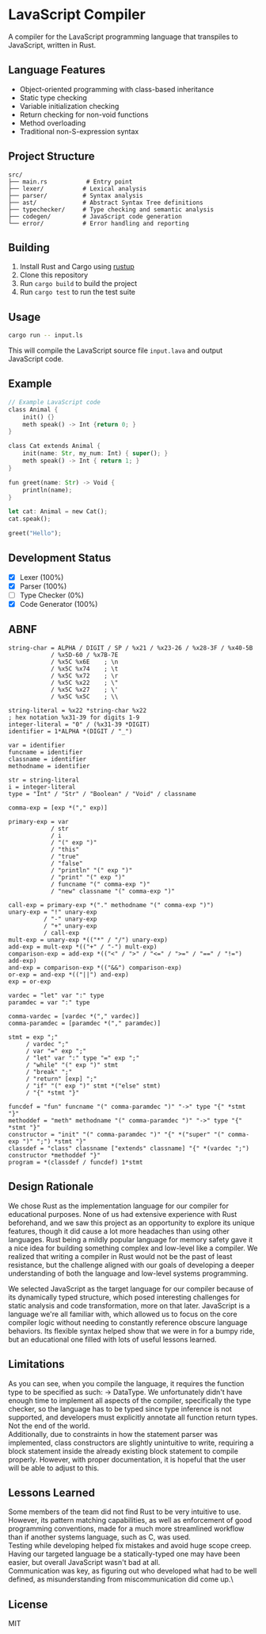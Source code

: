 # LavaScript Compiler

A compiler for the LavaScript programming language that transpiles to JavaScript, written in Rust.

## Language Features

- Object-oriented programming with class-based inheritance
- Static type checking
- Variable initialization checking
- Return checking for non-void functions
- Method overloading
- Traditional non-S-expression syntax

## Project Structure

```
src/
├── main.rs           # Entry point
├── lexer/           # Lexical analysis
├── parser/          # Syntax analysis
├── ast/             # Abstract Syntax Tree definitions
├── typechecker/     # Type checking and semantic analysis
├── codegen/         # JavaScript code generation
└── error/           # Error handling and reporting
```

## Building

1. Install Rust and Cargo using [rustup](https://rustup.rs/)
2. Clone this repository
3. Run `cargo build` to build the project
4. Run `cargo test` to run the test suite

## Usage

```bash
cargo run -- input.ls
```

This will compile the LavaScript source file `input.lava` and output JavaScript code.

## Example

```rust
// Example LavaScript code
class Animal {
	init() {}
	meth speak() -> Int {return 0; }
}

class Cat extends Animal {
	init(name: Str, my_num: Int) { super(); }
	meth speak() -> Int { return 1; }
}

fun greet(name: Str) -> Void {
	println(name);
}

let cat: Animal = new Cat();
cat.speak();

greet("Hello");
```

## Development Status

- [x] Lexer (100%)
- [x] Parser (100%)
- [ ] Type Checker (0%)
- [x] Code Generator (100%)

## ABNF

```abnf
string-char = ALPHA / DIGIT / SP / %x21 / %x23-26 / %x28-3F / %x40-5B 
            / %x5D-60 / %x7B-7E 
            / %x5C %x6E    ; \n
            / %x5C %x74    ; \t
            / %x5C %x72    ; \r
            / %x5C %x22    ; \"
            / %x5C %x27    ; \'
            / %x5C %x5C    ; \\

string-literal = %x22 *string-char %x22
; hex notation %x31-39 for digits 1-9
integer-literal = "0" / (%x31-39 *DIGIT) 
identifier = 1*ALPHA *(DIGIT / "_")

var = identifier
funcname = identifier
classname = identifier
methodname = identifier

str = string-literal
i = integer-literal
type = "Int" / "Str" / "Boolean" / "Void" / classname

comma-exp = [exp *("," exp)]

primary-exp = var
            / str
            / i
            / "(" exp ")"
            / "this"
            / "true"
            / "false"
            / "println" "(" exp ")"
            / "print" "(" exp ")"
            / funcname "(" comma-exp ")"
            / "new" classname "(" comma-exp ")"

call-exp = primary-exp *("." methodname "(" comma-exp ")")
unary-exp = "!" unary-exp
          / "-" unary-exp
          / "+" unary-exp
          / call-exp
mult-exp = unary-exp *(("*" / "/") unary-exp)
add-exp = mult-exp *(("+" / "-") mult-exp)
comparison-exp = add-exp *(("<" / ">" / "<=" / ">=" / "==" / "!=") add-exp)
and-exp = comparison-exp *(("&&") comparison-exp)
or-exp = and-exp *(("||") and-exp)
exp = or-exp

vardec = "let" var ":" type
paramdec = var ":" type

comma-vardec = [vardec *("," vardec)]
comma-paramdec = [paramdec *("," paramdec)]

stmt = exp ";"
     / vardec ";"
     / var "=" exp ";"
     / "let" var ":" type "=" exp ";"
     / "while" "(" exp ")" stmt
     / "break" ";"
     / "return" [exp] ";"
     / "if" "(" exp ")" stmt *("else" stmt)
     / "{" *stmt "}"

funcdef = "fun" funcname "(" comma-paramdec ")" "->" type "{" *stmt "}"
methoddef = "meth" methodname "(" comma-paramdec ")" "->" type "{" *stmt "}"
constructor = "init" "(" comma-paramdec ")" "{" *("super" "(" comma-exp ")" ";") *stmt "}"
classdef = "class" classname ["extends" classname] "{" *(vardec ";") constructor *methoddef "}"
program = *(classdef / funcdef) 1*stmt
```

## Design Rationale
We chose Rust as the implementation language for our compiler for educational purposes. None of us had extensive experience with Rust beforehand, and we saw this project as an opportunity to explore its unique features, though it did cause a lot more headaches than using other languages. Rust being a mildly popular language for memory safety gave it a nice idea for building something complex and low-level like a compiler. We realized that writing a compiler in Rust would not be the past of least resistance, but the challenge aligned with our goals of developing a deeper understanding of both the language and low-level systems programming.

We selected JavaScript as the target language for our compiler because of its dynamically typed structure, which posed interesting challenges for static analysis and code transformation, more on that later. JavaScript is a language we're all familiar with, which allowed us to focus on the core compiler logic without needing to constantly reference obscure language behaviors. Its flexible syntax helped show that we were in for a bumpy ride, but an educational one filled with lots of useful lessons learned.

## Limitations
As you can see, when you compile the language, it requires the function type to be specified as such: -> DataType. We unfortunately didn't have enough time to implement all aspects of the compiler, specifically the type checker, so the language has to be typed since type inference is not supported, and developers must explicitly annotate all function return types. Not the end of the world.\
Additionally, due to constraints in how the statement parser was implemented, class constructors are slightly unintuitive to write, requiring a block statement inside the already existing block statement to compile properly. However, with proper documentation, it is hopeful that the user will be able to adjust to this.

## Lessons Learned
Some members of the team did not find Rust to be very intuitive to use. However, its pattern matching capabilities, as well as enforcement of good programming conventions, made for a much more streamlined workflow than if another systems language, such as C, was used.\
Testing while developing helped fix mistakes and avoid huge scope creep.\
Having our targeted language be a statically-typed one may have been easier, but overall JavaScript wasn't bad at all.\
Communication was key, as figuring out who developed what had to be well defined, as misunderstanding from miscommunication did come up.\

## License

MIT
